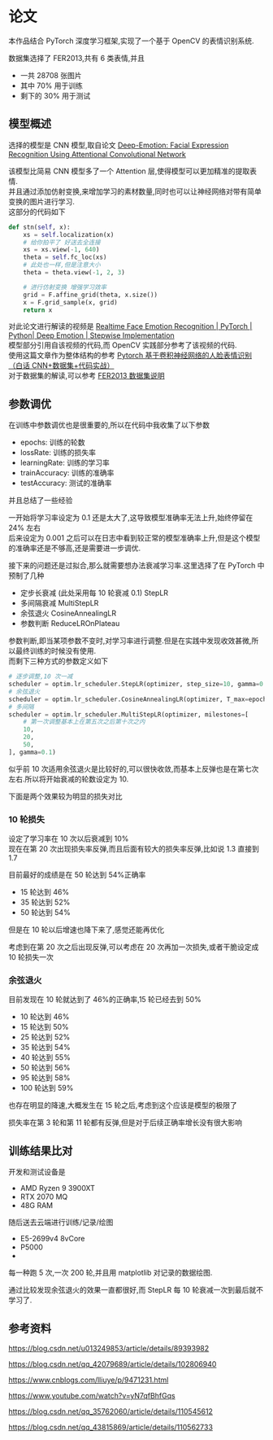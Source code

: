 # 论文

本作品结合 PyTorch 深度学习框架,实现了一个基于 OpenCV 的表情识别系统.

数据集选择了 FER2013,共有 6 类表情,并且

- 一共 28708 张图片
- 其中 70% 用于训练
- 剩下的 30% 用于测试

## 模型概述

选择的模型是 CNN 模型,取自论文 [Deep-Emotion: Facial Expression Recognition Using Attentional Convolutional Network](https://arxiv.org/abs/1704.07486)

该模型比简易 CNN 模型多了一个 Attention 层,使得模型可以更加精准的提取表情.  
并且通过添加仿射变换,来增加学习的素材数量,同时也可以让神经网络对带有简单变换的图片进行学习.  
这部分的代码如下

```py
def stn(self, x):
    xs = self.localization(x)
    # 给你拍平了 好送去全连接
    xs = xs.view(-1, 640)
    theta = self.fc_loc(xs)
    # 此处也一样,但是注意大小
    theta = theta.view(-1, 2, 3)

    # 进行仿射变换 增强学习效率
    grid = F.affine_grid(theta, x.size())
    x = F.grid_sample(x, grid)
    return x
```

对此论文进行解读的视频是 [Realtime Face Emotion Recognition | PyTorch | Python| Deep Emotion | Stepwise Implementation](https://www.youtube.com/watch?v=yN7qfBhfGqs)  
模型部分引用自该视频的代码,而 OpenCV 实践部分参考了该视频的代码.  
使用这篇文章作为整体结构的参考 [Pytorch 基于卷积神经网络的人脸表情识别（白话 CNN+数据集+代码实战）](https://blog.csdn.net/qq_43815869/article/details/110562733)  
对于数据集的解读,可以参考 [FER2013 数据集说明](https://www.kaggle.com/c/challenges-in-representation-learning-facial-expression-recognition-challenge/data)

## 参数调优

在训练中参数调优也是很重要的,所以在代码中我收集了以下参数

- epochs: 训练的轮数
- lossRate: 训练的损失率
- learningRate: 训练的学习率
- trainAccuracy: 训练的准确率
- testAccuracy: 测试的准确率

并且总结了一些经验

一开始将学习率设定为 0.1 还是太大了,这导致模型准确率无法上升,始终停留在 24% 左右  
后来设定为 0.001 之后可以在日志中看到较正常的模型准确率上升,但是这个模型的准确率还是不够高,还是需要进一步调优.

接下来的问题还是过拟合,那么就需要想办法衰减学习率.这里选择了在 PyTorch 中预制了几种

- 定步长衰减 (此处采用每 10 轮衰减 0.1) StepLR
- 多间隔衰减 MultiStepLR
- 余弦退火 CosineAnnealingLR
- 参数判断 ReduceLROnPlateau

参数判断,即当某项参数不变时,对学习率进行调整.但是在实践中发现收效甚微,所以最终训练的时候没有使用.  
而剩下三种方式的参数定义如下

```py
# 逐步调整,10 次一减
scheduler = optim.lr_scheduler.StepLR(optimizer, step_size=10, gamma=0.1)
# 余弦退火
scheduler = optim.lr_scheduler.CosineAnnealingLR(optimizer, T_max=epochs)
# 多间隔
scheduler = optim.lr_scheduler.MultiStepLR(optimizer, milestones=[
    # 第一次调整基本上在第五次之后第十次之内
    10,
    20,
    50,
], gamma=0.1)
```

似乎前 10 次适用余弦退火是比较好的,可以很快收敛,而基本上反弹也是在第七次左右.所以将开始衰减的轮数设定为 10.

下面是两个效果较为明显的损失对比

### 10 轮损失

设定了学习率在 10 次以后衰减到 10%  
现在在第 20 次出现损失率反弹,而且后面有较大的损失率反弹,比如说 1.3 直接到 1.7

目前最好的成绩是在 50 轮达到 54%正确率

- 15 轮达到 46%
- 35 轮达到 52%
- 50 轮达到 54%

但是在 10 轮以后增速也降下来了,感觉还能再优化

考虑到在第 20 次之后出现反弹,可以考虑在 20 次再加一次损失,或者干脆设定成 10 轮损失一次

### 余弦退火

目前发现在 10 轮就达到了 46%的正确率,15 轮已经去到 50%

- 10 轮达到 46%
- 15 轮达到 50%
- 25 轮达到 52%
- 35 轮达到 54%
- 40 轮达到 55%
- 50 轮达到 56%
- 95 轮达到 58%
- 100 轮达到 59%

也存在明显的降速,大概发生在 15 轮之后,考虑到这个应该是模型的极限了

损失率在第 3 轮和第 11 轮都有反弹,但是对于后续正确率增长没有很大影响

## 训练结果比对

开发和测试设备是

- AMD Ryzen 9 3900XT
- RTX 2070 MQ
- 48G RAM

随后送去云端进行训练/记录/绘图

- E5-2699v4 8vCore
- P5000
-

每一种跑 5 次,一次 200 轮,并且用 matplotlib 对记录的数据绘图.

通过比较发现余弦退火的效果一直都很好,而 StepLR 每 10 轮衰减一次到最后就不学习了.

## 参考资料

https://blog.csdn.net/u013249853/article/details/89393982

https://blog.csdn.net/qq_42079689/article/details/102806940

https://www.cnblogs.com/lliuye/p/9471231.html

https://www.youtube.com/watch?v=yN7qfBhfGqs

https://blog.csdn.net/qq_35762060/article/details/110545612

https://blog.csdn.net/qq_43815869/article/details/110562733
